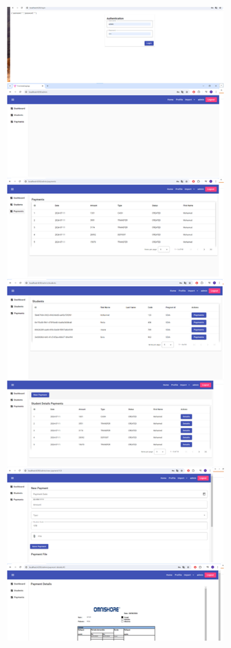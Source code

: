 <img src="https://github.com/MitarReda/TP-Architecture-JEE-Angular/blob/4b8e6281d1b4a02c9769e84b72e2585caa2d7f01/TP%205/Screenshot/1.png"></img>
<img src="https://github.com/MitarReda/TP-Architecture-JEE-Angular/blob/4b8e6281d1b4a02c9769e84b72e2585caa2d7f01/TP%205/Screenshot/2.png"></img>
<img src="https://github.com/MitarReda/TP-Architecture-JEE-Angular/blob/4b8e6281d1b4a02c9769e84b72e2585caa2d7f01/TP%205/Screenshot/3.png"></img>
<img src="https://github.com/MitarReda/TP-Architecture-JEE-Angular/blob/4b8e6281d1b4a02c9769e84b72e2585caa2d7f01/TP%205/Screenshot/4.png"></img>
<img src="https://github.com/MitarReda/TP-Architecture-JEE-Angular/blob/4b8e6281d1b4a02c9769e84b72e2585caa2d7f01/TP%205/Screenshot/5.png"></img>
<img src="https://github.com/MitarReda/TP-Architecture-JEE-Angular/blob/4b8e6281d1b4a02c9769e84b72e2585caa2d7f01/TP%205/Screenshot/6.png"></img>
<img src="https://github.com/MitarReda/TP-Architecture-JEE-Angular/blob/4b8e6281d1b4a02c9769e84b72e2585caa2d7f01/TP%205/Screenshot/7.png"></img>

